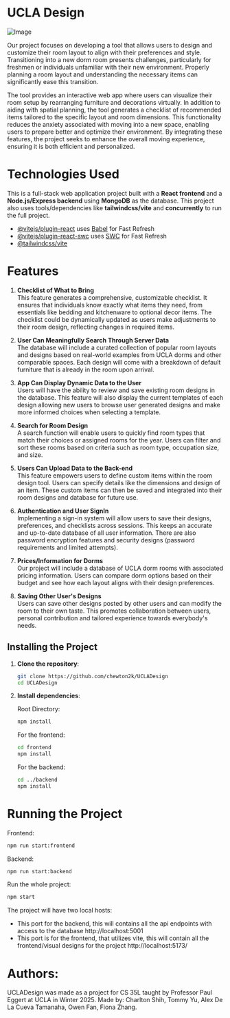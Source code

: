 # UCLA Design

![Image](https://github.com/user-attachments/assets/4af81b32-51c6-4a72-88a4-3ea38cebf67f)

Our project focuses on developing a tool that allows users to design and customize their room layout to align with their preferences and style. Transitioning into a new dorm room presents challenges, particularly for freshmen or individuals unfamiliar with their new environment. Properly planning a room layout and understanding the necessary items can significantly ease this transition.

The tool provides an interactive web app where users can visualize their room setup by rearranging furniture and decorations virtually. In addition to aiding with spatial planning, the tool generates a checklist of recommended items tailored to the specific layout and room dimensions. This functionality reduces the anxiety associated with moving into a new space, enabling users to prepare better and optimize their environment. By integrating these features, the project seeks to enhance the overall moving experience, ensuring it is both efficient and personalized.



# Technologies Used

This is a full-stack web application project built with a **React frontend** and a **Node.js/Express backend** using **MongoDB** as the database. This project also uses tools/dependencies like **tailwindcss/vite** and **concurrently** to run the full project. 
- [@vitejs/plugin-react](https://github.com/vitejs/vite-plugin-react/blob/main/packages/plugin-react/README.md) uses [Babel](https://babeljs.io/) for Fast Refresh
- [@vitejs/plugin-react-swc](https://github.com/vitejs/vite-plugin-react-swc) uses [SWC](https://swc.rs/) for Fast Refresh
- [@tailwindcss/vite](https://tailwindcss.com/docs/installation/using-vite)

# Features

1. **Checklist of What to Bring** <br />
This feature generates a comprehensive, customizable checklist. It ensures that individuals know exactly what items they need, from essentials like bedding and kitchenware to optional decor items. The checklist could be dynamically updated as users make adjustments to their room design, reflecting changes in required items.

2. **User Can Meaningfully Search Through Server Data** <br />
The database will include a curated collection of popular room layouts and designs based on real-world examples from UCLA dorms and other comparable spaces. Each design will come with a breakdown of default furniture that is already in the room upon arrival.

3. **App Can Display Dynamic Data to the User**<br /> 
Users will have the ability to review and save existing room designs in the database. This feature will also display the current templates of each design allowing new users to browse user generated designs and make more informed choices when selecting a template.

4. **Search for Room Design**<br /> 
A search function will enable users to quickly find room types that match their choices or assigned rooms for the year. Users can filter and sort these rooms based on criteria such as room type, occupation size, and size. 

5. **Users Can Upload Data to the Back-end**<br />
This feature empowers users to define custom items within the room design tool. Users can specify details like the dimensions and design of an item. These custom items can then be saved and integrated into their room designs and database for future use. 

6. **Authentication and User SignIn** <br />
Implementing a sign-in system will allow users to save their designs, preferences, and checklists across sessions. This keeps an accurate and up-to-date database of all user information. There are also password encryption features and security designs (password requirements and limited attempts). 

7. **Prices/Information for Dorms** <br />
Our project will include a database of UCLA dorm rooms with associated pricing information. Users can compare dorm options based on their budget and see how each layout aligns with their design preferences. 

8. **Saving Other User's Designs** <br/> 
Users can save other designs posted by other users and can modify the room to their own taste. This promotes collaboration between users, personal contribution and tailored experience towards everybody's needs. 


## Installing the Project

1. **Clone the repository**:

   ```bash
   git clone https://github.com/chewton2k/UCLADesign
   cd UCLADesign
   ```

2. **Install dependencies**:

   Root Directory:
   ```bash
   npm install
   ```

   For the frontend:

   ```bash
   cd frontend
   npm install
   ```

   For the backend:

   ```bash
   cd ../backend
   npm install
   ```



# Running the Project

Frontend: 
   ```bash
   npm run start:frontend 
   ```

Backend:
   ```bash
   npm run start:backend
   ```

Run the whole project:
   ```bash
   npm start
   ```

The project will have two local hosts: 
- This port for the backend, this will contains all the api endpoints with access to the database
http://localhost:5001 
- This port is for the frontend, that utilizes vite, this will contain all the frontend/visual designs for the project
http://localhost:5173/

# Authors: 

UCLADesign was made as a project for CS 35L taught by Professor Paul Eggert at UCLA in Winter 2025. Made by: Charlton Shih, Tommy Yu, Alex De La Cueva Tamanaha, Owen Fan, Fiona Zhang.
